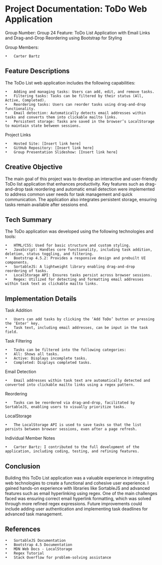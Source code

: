 <h1>Project Documentation: ToDo Web Application</h1>

Group Number: Group 24
Feature: ToDo List Application with Email Links and Drag-and-Drop Reordering using Bootstrap for Styling

Group Members:

	•	Carter Bartz

<h2>Feature Descriptions</h2>

The ToDo List web application includes the following capabilities:

	•	Adding and managing tasks: Users can add, edit, and remove tasks.
	•	Filtering tasks: Tasks can be filtered by their status (All, Active, Completed).
	•	Reordering tasks: Users can reorder tasks using drag-and-drop functionality.
	•	Email detection: Automatically detects email addresses within tasks and converts them into clickable mailto links.
	•	Persistent storage: Tasks are saved in the browser’s LocalStorage to maintain state between sessions.

Project Links

	•	Hosted Site: [Insert link here]
	•	GitHub Repository: [Insert link here]
	•	Group Presentation Slideshow: [Insert link here]

<h2>Creative Objective</h2>

The main goal of this project was to develop an interactive and user-friendly ToDo list application that enhances productivity. Key features such as drag-and-drop task reordering and automatic email detection were implemented to address common user needs for task management and quick communication. The application also integrates persistent storage, ensuring tasks remain available after sessions end.

<h2>Tech Summary</h2>

The ToDo application was developed using the following technologies and tools:

	•	HTML/CSS: Used for basic structure and custom styling.
	•	JavaScript: Handles core functionality, including task addition, deletion, status toggling, and filtering.
	•	Bootstrap 4.5.2: Provides a responsive design and prebuilt UI components.
	•	SortableJS: A lightweight library enabling drag-and-drop reordering of tasks.
	•	LocalStorage API: Ensures tasks persist across browser sessions.
	•	Regex: Utilized for detecting and formatting email addresses within task text as clickable mailto links.

<h2>Implementation Details</h2>

Task Addition

	•	Users can add tasks by clicking the ‘Add ToDo’ button or pressing the ‘Enter’ key.
	•	Task text, including email addresses, can be input in the task field.

Task Filtering

	•	Tasks can be filtered into the following categories:
	•	All: Shows all tasks.
	•	Active: Displays incomplete tasks.
	•	Completed: Displays completed tasks.

Email Detection

	•	Email addresses within task text are automatically detected and converted into clickable mailto links using a regex pattern.

Reordering

	•	Tasks can be reordered via drag-and-drop, facilitated by SortableJS, enabling users to visually prioritize tasks.

LocalStorage

	•	The LocalStorage API is used to save tasks so that the list persists between browser sessions, even after a page refresh.

Individual Member Notes

	•	Carter Bartz: I contributed to the full development of the application, including coding, testing, and refining features.

<h2>Conclusion</h2>

Building this ToDo List application was a valuable experience in integrating web technologies to create a functional and cohesive user experience. I gained hands-on experience with libraries like SortableJS and advanced features such as email hyperlinking using regex. One of the main challenges faced was ensuring correct email hyperlink formatting, which was solved through more refined regex expressions. Future improvements could include adding user authentication and implementing task deadlines for advanced task management.

<h2>References</h2>

	•	SortableJS Documentation
	•	Bootstrap 4.5 Documentation
	•	MDN Web Docs - LocalStorage
	•	Regex Tutorial
	•	Stack Overflow for problem-solving assistance
